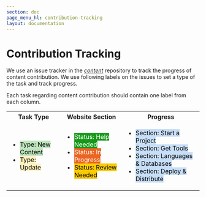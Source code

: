 ```yaml
---
section: doc
page_menu_hl: contribution-tracking
layout: documentation
---
```


# Contribution Tracking

We use an issue tracker in the [*content*](https://github.com/developer-portal/content) repository to track the progress of content contribution. We use following labels on the issues to set a type of the task and track progress.

Each task regarding content contribution should contain one label from each column.

<table class="table table-striped table-bordered table-main">
  <tr>
    <th> Task Type </th>
    <th> Website Section </th>
    <th> Progress </th>
  </tr>
  <tr>
    <td>
      <ul class="list-unstyled">
        <li>
          <span style="background-color: #bfe5bf;color:black" class="label label-default">
            <span class="glyphicon glyphicon-tag"></span>
            Type: New Content
          </span>
        </li>
        <li>
          <span style="background-color: #fef2c0;color:black" class="label label-default">
            <span class="glyphicon glyphicon-tag"></span>
            Type: Update
          </span>
        </li>
      </ul>
    </td>
    <td>
      <ul class="list-unstyled">
        <li>
          <span style="background-color: #159818;color:white" class="label label-default">
            <span class="glyphicon glyphicon-tag"></span>
            Status: Help Needed
          </span>
        </li>
        <li>
          <span style="background-color: #eb6420;color:white" class="label label-default">
            <span class="glyphicon glyphicon-tag"></span>
            Status: In Progress
          </span>
        </li>
        <li>
          <span style="background-color: #fbca04;color:black" class="label label-default">
            <span class="glyphicon glyphicon-tag"></span>
            Status: Review Needed
          </span>
        </li>
      </ul>
    </td>
    <td>
      <ul class="list-unstyled">
        <li>
          <span style="background-color: #c7def8;color:black" class="label label-default">
            <span class="glyphicon glyphicon-tag"></span>
            Section: Start a Project
          </span>
        </li>
        <li>
          <span style="background-color: #c7def8;color:black" class="label label-default">
            <span class="glyphicon glyphicon-tag"></span>
            Section: Get Tools
          </span>
        </li>
        <li>
          <span style="background-color: #c7def8;color:black" class="label label-default">
            <span class="glyphicon glyphicon-tag"></span>
            Section: Languages & Databases
          </span>
        </li>
        <li>
          <span style="background-color: #c7def8;color:black" class="label label-default">
            <span class="glyphicon glyphicon-tag"></span>
            Section: Deploy & Distribute
          </span>
        </li>
      </ul>
    </td>
  </tr>
</table>
